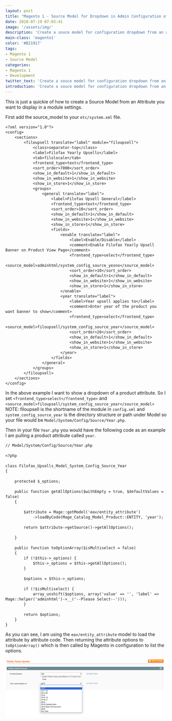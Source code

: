 ```yaml
---
layout: post
title: "Magento 1 - Source Model for Dropdown in Admin Configuration of Custom Attribute"
date: 2018-07-19 07:03:41
image: '/assets/img/'
description: 'Create a souce model for configuration dropdown from an attribute'
main-class: 'magento1'
color: '#B21917'
tags:
- Magento 1
- Source Model
categories:
- Magento 1
- Development
twitter_text: 'Create a souce model for configuration dropdown from an attribute'
introduction: 'Create a souce model for configuration dropdown from an attribute'
---
```


This is just a quickie of how to create a Source Model from an Attribute you want to display in a module settings.

First add the source_model to your `etc/system.xml` file.

```
<?xml version="1.0"?>
<config>
    <sections>
        <filoupsell translate="label" module="filoupsell">
            <class>separator-top</class>
            <label>Filofax Yearly Upsells</label>
            <tab>filolocale</tab>
            <frontend_type>text</frontend_type>
            <sort_order>7000</sort_order>
            <show_in_default>1</show_in_default>
            <show_in_website>1</show_in_website>
            <show_in_store>1</show_in_store>
            <groups>
            	<general translate="label">
                    <label>Filofax Upsell General</label>
                    <frontend_type>text</frontend_type>
                    <sort_order>10</sort_order>
                    <show_in_default>1</show_in_default>
                    <show_in_website>1</show_in_website>
                    <show_in_store>1</show_in_store>
                    <fields>
                        <enable translate="label">
                            <label>Enable/Disable</label>
                            <comment>Enable Filofax Yearly Upsell Banner on Product View Page</comment>
                            <frontend_type>select</frontend_type>
                            <source_model>adminhtml/system_config_source_yesno</source_model>
                            <sort_order>10</sort_order>
                            <show_in_default>1</show_in_default>
                            <show_in_website>1</show_in_website>
                            <show_in_store>1</show_in_store>
                        </enable>
                        <year translate="label">
                            <label>Year upsell applies to</label>
                            <comment>Enter year of the product you want banner to show</comment>
                            <frontend_type>select</frontend_type>
                            <source_model>filoupsell/system_config_source_year</source_model>
                            <sort_order>20</sort_order>
                            <show_in_default>1</show_in_default>
                            <show_in_website>1</show_in_website>
                            <show_in_store>1</show_in_store>
                        </year>
                    </fields>
                </general>
            </groups>
        </filoupsell>
    </sections>
</config>
```

In the above example I want to show a dropdown of a product attribute. So I set `<frontend_type>select</frontend_type>` and `<source_model>filoupsell/system_config_source_year</source_model>` 
NOTE: filoupsell is the shortname of the module in `config.xml` and `system_config_source_year` is the directory structure or path under Model so your file would be `Model/System/Config/Source/Year.php`.

Then in your file `Year.php` you would have the following code as an example I am pulling a product attribute called `year`.

```
// Model/System/Config/Source/Year.php

<?php

class Filofax_Upsells_Model_System_Config_Source_Year
{

    protected $_options;

    public function getAllOptions($withEmpty = true, $defaultValues = false)
    {

        $attribute = Mage::getModel('eav/entity_attribute')
            ->loadByCode(Mage_Catalog_Model_Product::ENTITY, 'year');

        return $attribute->getSource()->getAllOptions();

    }

    public function toOptionArray($isMultiselect = false)
    {
        if (!$this->_options) {
            $this->_options = $this->getAllOptions();
        }

        $options = $this->_options;

        if (!$isMultiselect) {
            array_unshift($options, array('value' => '', 'label' => Mage::helper('adminhtml')->__('--Please Select--')));
        }

        return $options;
    }
}
```

As you can see, I am using the `eav/entity_attribute` model to load the attribute by attribute code. Then returning the attribute options to `toOptionArray()` which is then called by Magento in configuration to list the options.

![Magento Module Configuration Dropdown Menu](assets/img/magento_configuration_module_settings.png)
